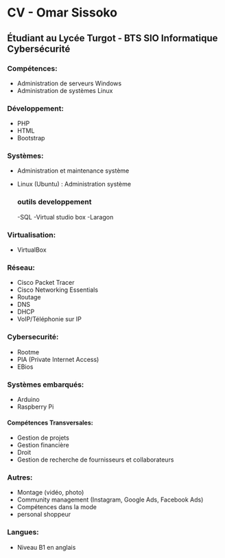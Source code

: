# CV - Omar Sissoko

## Étudiant au Lycée Turgot - BTS SIO Informatique Cybersécurité

### Compétences:

- Administration de serveurs Windows
- Administration de systèmes Linux

### Développement:

- PHP
- HTML
- Bootstrap

### Systèmes:
- Administration et maintenance système
- Linux (Ubuntu) : Administration système
  
  ### outils developpement
  -SQL
  -Virtual studio box
  -Laragon
  
### Virtualisation:

- VirtualBox

### Réseau:

- Cisco Packet Tracer
- Cisco Networking Essentials
- Routage
- DNS
- DHCP
- VoIP/Téléphonie sur IP

### Cybersecurité:

- Rootme
- PIA (Private Internet Access)
- EBios

### Systèmes embarqués:

- Arduino
- Raspberry Pi

#### Compétences Transversales:

- Gestion de projets
- Gestion financière
- Droit
- Gestion de recherche de fournisseurs et collaborateurs
### Autres:

- Montage (vidéo, photo)
- Community management (Instagram, Google Ads, Facebook Ads)
- Compétences dans la mode
- personal shoppeur
### Langues:
- Niveau B1 en anglais
